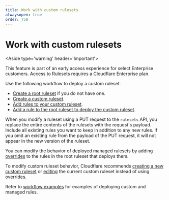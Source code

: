 ```yaml
---
title: Work with custom rulesets
alwaysopen: true
order: 750
---
```


# Work with custom rulesets

<Aside type='warning' header='Important'>

This feature is part of an early access experience for select Enterprise customers. Access to Rulesets requires a Cloudflare Enterprise plan.

</Aside>

Use the following workflow to deploy a custom ruleset.

* [Create a root ruleset](/cf-rulesets/configure-root-ruleset/) if you do not have one.
* [Create a custom ruleset](/cf-rulesets/custom-rulesets/create-custom-ruleset/).
* [Add rules to your custom ruleset](/cf-rulesets/custom-rulesets/add-rules-ruleset/).
* [Add a rule to the root ruleset to deploy the custom ruleset](/cf-rulesets/custom-rulesets/deploy-custom-ruleset/).

<Aside type='info' header='Info'>

When you modify a ruleset using a PUT request to the `rulesets` API, you replace the entire contents of the rulesets with the request's payload. Include all  existing rules you want to keep in addition to any new rules. If you omit an existing rule from the payload of the PUT request, it will not appear in the new version of the ruleset.

</Aside>

You can modify the behavior of deployed managed rulesets by adding [overrides](/cf-rulesets/managed-rulesets/override-managed-ruleset/) to the rules in the root ruleset that deploys them.

To modify custom ruleset behavior, Cloudflare recommends [creating a new custom ruleset](/cf-rulesets/custom-rulesets/create-custom-ruleset/) or [editing](/cf-rulesets/custom-rulesets/add-rules-ruleset/) the current custom ruleset instead of using overrides.

Refer to [workflow examples](/cf-rulesets/common-use-cases) for examples of deploying custom and managed rules.